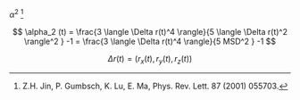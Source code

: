 
$\alpha^2$ [^1]


$$
\alpha_2 (t) = \frac{3 \langle \Delta r(t)^4 \rangle}{5 \langle  \Delta r(t)^2 \rangle^2 } -1 = \frac{3 \langle \Delta r(t)^4 \rangle}{5 MSD^2 } -1
$$

$$
\Delta r(t) = (r_x(t), r_y(t), r_z(t) )
$$

[^1]: Z.H. Jin, P. Gumbsch, K. Lu, E. Ma, Phys. Rev. Lett. 87 (2001) 055703.
